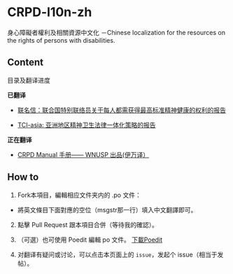 # CRPD-l10n-zh
身心障礙者權利及相關資源中文化 －Chinese localization for the resources on the rights of persons with disabilities.

## Content
目录及翻译进度

**已翻译**  
- [联名信：联合国特别联络员关于每人都需获得最高标准精神健康的权利的报告](https://regaudit.github.io/survivor-cn/CRPD-l10n/Sign-on-letter-UN-SR-report.html)

- [TCI-asia: 亚洲地区精神卫生法律一体化策略的报告](https://regaudit.github.io/survivor-cn/CRPD-l10n/Legal-Harmonization-Report-Draft.html)

**正在翻译**  
- [CRPD Manual 手册—— WNUSP 出品(伊万译）](https://regaudit.github.io/survivor-cn/CRPD-l10n/WNUSP_CRPD_Manual-zh_CN-Yifan.html)


## How to
1. Fork本項目，編輯相应文件夹内的 .po 文件：
  - 將英文條目下面對應的空位（msgstr那一行）填入中文翻譯即可。
2. 點擊 Pull Request 跟本項目合併（等待我的確認）。
  
3. （可選）也可使用 Poedit 編輯 po 文件。 [下載Poedit](https://poedit.net/)

4. 对翻译有疑问或讨论，可以点击本页面上的 `issue`，发起个 issue（相当于发帖）。
